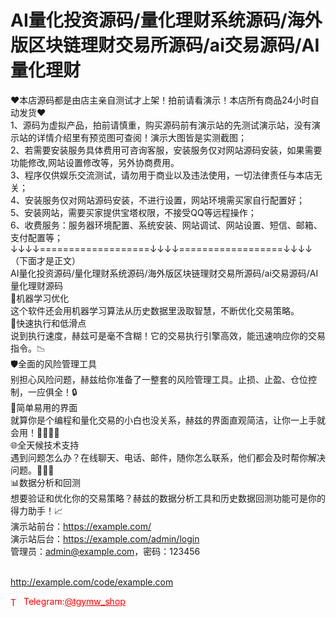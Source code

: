 # AI量化投资源码/量化理财系统源码/海外版区块链理财交易所源码/ai交易源码/AI量化理财

♥本店源码都是由店主亲自测试才上架！拍前请看演示！本店所有商品24小时自动发货♥<br>1、源码为虚拟产品，拍前请慎重，购买源码前有演示站的先测试演示站，没有演示站的详情介绍里有预览图可查阅！演示大图皆是实测截图；<br>2、若需要安装服务具体费用可咨询客服，安装服务仅对网站源码安装，如果需要功能修改,网站设置修改等，另外协商费用。<br>3、程序仅供娱乐交流测试，请勿用于商业以及违法使用，一切法律责任与本店无关；<br>4、安装服务仅对网站源码安装，不进行设置，网站环境需买家自行配置好；<br>5、安装网站，需要买家提供宝塔权限，不接受QQ等远程操作；<br>6、收费服务：服务器环境配置、系统安装、网站调试、网站设置、短信、邮箱、支付配置等；<br>↓↓↓↓===================↓↓↓↓==================↓↓↓↓<br>（下面才是正文）<br>AI量化投资源码/量化理财系统源码/海外版区块链理财交易所源码/ai交易源码/AI量化理财源码<br>🤖机器学习优化<br>这个软件还会用机器学习算法从历史数据里汲取智慧，不断优化交易策略。<br>🚀快速执行和低滑点<br>说到执行速度，赫兹可是毫不含糊！它的交易执行引擎高效，能迅速响应你的交易指令。📉<br>🛡全面的风险管理工具<br>别担心风险问题，赫兹给你准备了一整套的风险管理工具。止损、止盈、仓位控制，一应俱全！🔒<br>🎨简单易用的界面<br>就算你是个编程和量化交易的小白也没关系，赫兹的界面直观简洁，让你一上手就会用！👩‍💻👨‍💻<br>🌐全天候技术支持<br>遇到问题怎么办？在线聊天、电话、邮件，随你怎么联系，他们都会及时帮你解决问题。💬📞📧<br>📊数据分析和回测<br>想要验证和优化你的交易策略？赫兹的数据分析工具和历史数据回测功能可是你的得力助手！📈<br>演示站前台：https://example.com/<br>演示站后台：https://example.com/admin/login<br>管理员：admin@example.com，密码：123456<br><br>

http://example.com/code/example.com







<p style="color: red;"><img src="https://cdn-icons-png.flaticon.com/512/2111/2111646.png" alt="Telegram Icon" style="width: 16px; vertical-align: middle; margin-right: 5px;">Telegram:<a href="https://t.me/tgymw_shop" style="color: red;">@tgymw_shop</a></p>
